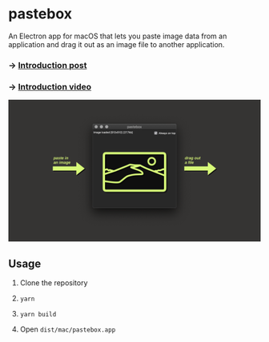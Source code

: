 # pastebox

An Electron app for macOS that lets you paste image data from an application and drag it out as an image file to another application.

### &rarr; [Introduction post](https://dev.to/dtinth/pastebox-paste-in-an-image-drag-it-out-as-a-file-41m0)
### &rarr; [Introduction video](https://www.youtube.com/watch?v=E6aYLVxsRKA)

[![Cover image](./cover.png)](https://dev.to/dtinth/pastebox-paste-in-an-image-drag-it-out-as-a-file-41m0)

## Usage

1. Clone the repository

2. `yarn`

3. `yarn build`

4. Open `dist/mac/pastebox.app`

